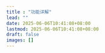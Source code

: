 ```yaml
---
title : "功能详解"
lead: ""
date: 2025-06-06T10:41:08+08:00
lastmod: 2025-06-06T10:41:08+08:00
draft: false
images: []
---
```

